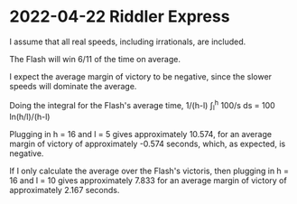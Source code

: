 2022-04-22 Riddler Express
==========================
I assume that all real speeds, including irrationals, are included.

The Flash will win 6/11 of the time on average.

I expect the average margin of victory to be negative, since the slower
speeds will dominate the average.

Doing the integral for the Flash's average time,
1/(h-l) ∫<sub>l</sub><sup>h</sup> 100/s ds = 100 ln(h/l)/(h-l)

Plugging in h = 16 and l = 5 gives approximately 10.574, for an
average margin of victory of approximately -0.574 seconds, which,
as expected, is negative.

If I only calculate the average over the Flash's victoris, then
plugging in h = 16 and l = 10 gives approximately 7.833 for an
average margin of victory of approximately 2.167 seconds.
